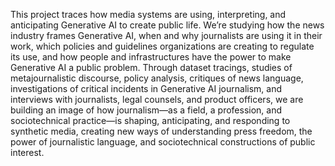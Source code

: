 This project traces how media systems are using, interpreting, and anticipating Generative AI to create public life. We’re studying how the news industry frames Generative AI, when and why journalists are using it in their work, which policies and guidelines organizations are creating to regulate its use, and how people and infrastructures have the power to make Generative AI a public problem. Through dataset tracings, studies of metajournalistic discourse, policy analysis, critiques of news language, investigations of critical incidents in Generative AI journalism, and interviews with journalists, legal counsels, and product officers, we are building an image of how journalism—as a field, a profession, and sociotechnical practice—is shaping, anticipating, and responding to synthetic media, creating new ways of understanding press freedom, the power of journalistic language, and sociotechnical constructions of public interest.